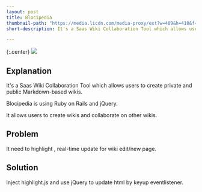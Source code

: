 ```yaml
---
layout: post
title: Blocipedia
thumbnail-path: "https://media.licdn.com/media-proxy/ext?w=409&h=410&f=&hash=hWS2gYdhwvb7wD8eG%2BWAJX2O7NE%3D&ora=1%2CaFBCTXdkRmpGL2lvQUFBPQ%2CxAVta9Er0Vinkhwfjw8177yE41y87UNCVordEGXyD3u0qYrdf36_e5XYL7f0uVoeen0clA1gLvL5EzngD8a7Lty8e9sljcTnJ424ZxUBbFImi24"
short-description: It's a Saas Wiki Collaboration Tool which allows users to create private and public Markdown-based wikis.

---
```


{:.center}
![](https://media.licdn.com/media-proxy/ext?w=409&h=410&f=&hash=hWS2gYdhwvb7wD8eG%2BWAJX2O7NE%3D&ora=1%2CaFBCTXdkRmpGL2lvQUFBPQ%2CxAVta9Er0Vinkhwfjw8177yE41y87UNCVordEGXyD3u0qYrdf36_e5XYL7f0uVoeen0clA1gLvL5EzngD8a7Lty8e9sljcTnJ424ZxUBbFImi24)

## Explanation

It's a Saas Wiki Collaboration Tool which allows users to create private and public Markdown-based wikis.

Blocipedia is using Ruby on Rails and jQuery.

It allows users to create wikis and collaborate on other wikis.

## Problem

It need to highlight , real-time update for wiki edit/new page.

## Solution

Inject highlight.js and use jQuery to update html by keyup eventlistener.

